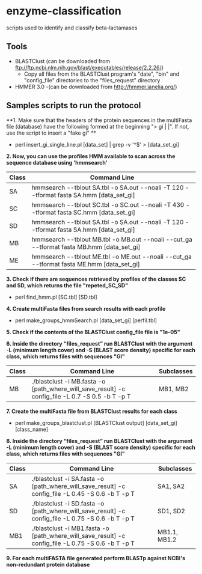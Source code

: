 # enzyme-classification
scripts used to identify and classify beta-lactamases

## Tools

- BLASTClust  (can be downloaded from ftp://ftp.ncbi.nlm.nih.gov/blast/executables/release/2.2.26/)
	- Copy all files from the BLASTClust program's "date", "bin" and "config_file" directories to the "files_request" directory
- HMMER 3.0 -(can be downloaded from http://hmmer.janelia.org/)

## Samples scripts to run the protocol

**1. Make sure that the headers of the protein sequences in the multiFasta file (database) have the following formed at the beginning "> gi | <NUMBER> |". If not, use the script to insert a "fake gi" **
	
   - perl insert_gi_single_line.pl [data_set] | grep -v  '^$' > [data_set_gi]
   

**2. Now, you can use the profiles HMM available to scan across the sequence database using 'hmmsearch'**

| Class  | Command Line |
| ------------- | ------------- |
| SA | hmmsearch --tblout SA.tbl -o SA.out --noali -T 120 --tformat fasta SA.hmm [data_set_gi]  |
| SC | hmmsearch --tblout SC.tbl -o SC.out --noali -T 430 --tformat fasta SC.hmm [data_set_gi]  |
| SD | hmmsearch --tblout SA.tbl -o SA.out --noali -T 120 --tformat fasta SA.hmm [data_set_gi]  |
| MB | hmmsearch --tblout MB.tbl -o MB.out --noali --cut_ga --tformat fasta MB.hmm [data_set_gi] |
| ME | hmmsearch --tblout ME.tbl -o ME.out --noali --cut_ga --tformat fasta ME.hmm [data_set_gi] |


**3. Check if there are sequences retrieved by profiles of the classes SC and SD, which returns the file "repeted_SC_SD"**

   - perl find_hmm.pl [SC.tbl] [SD.tbl] 

**4. Create multiFasta files from search results with each profile**

   - perl make_groups_hmmSearch.pl [data_set_gi] [perfil.tbl]

**5. Check if the contents of the BLASTClust config_file file is "1e-05"**

**6. Inside the directory “files_request” run BLASTClust with the argument -L (minimum length cover) and -S (BLAST score density) specific for each class, which returns files with sequences "GI"**

| Class  | Command Line | Subclasses |
| --------- | --------- | --------- |
| MB | ./blastclust -i MB.fasta -o [path_where_will_save_result] -c config_file -L 0.7 -S 0.5 -b T -p T  | MB1, MB2


**7. Create the multiFasta file from BLASTClust results for each class**

   - perl make_groups_blastclust.pl [BLASTClust output] [data_set_gi] [class_name]

**8. Inside the directory “files_request” run BLASTClust with the argument -L (minimum length cover) and -S (BLAST score density) specific for each class, which returns files with sequences "GI"**

| Class  | Command Line | Subclasses |
| --------- | --------- | --------- |
| SA | ./blastclust -i SA.fasta -o [path_where_will_save_result] -c config_file -L 0.45 -S 0.6 -b T -p T  | SA1, SA2
| SD | ./blastclust -i SD.fasta -o [path_where_will_save_result] -c config_file -L 0.75 -S 0.6 -b T -p T | SD1, SD2
| MB1 | ./blastclust -i MB1.fasta -o [path_where_will_save_result] -c config_file -L 0.75 -S 0.6 -b T -p T | MB1.1, MB1.2

**9. For each multiFASTA file generated perform BLASTp against NCBI's non-redundant protein database**
